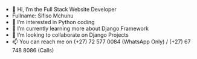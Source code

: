- 👋 Hi, I’m the Full Stack Website Developer
- Fullname: Sifiso Mchunu
- 👀 I’m interested in Python coding
- 🌱 I’m currently learning more about Django Framework
- 💞️ I’m looking to collaborate on Django Projects 
- 📫 You can reach me on (+27) 72 577 0084 (WhatsApp Only) / (+27) 67 748 8086 (Calls)

<!---
Cunuso/Cunuso is a ✨ special ✨ repository because its `README.md` (this file) appears on your GitHub profile.
You can click the Preview link to take a look at your changes.
--->
